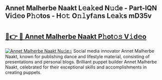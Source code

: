 ## Annet Malherbe Naakt L𝚎a𝚔ed N𝚞𝚍e - Part-lQN Vi𝚍𝚎o P𝚑𝚘tos - H𝚘𝚝 O𝚗𝚕yf𝚊ns L𝚎a𝚔s mD35v

# <h2><a href="http://kf8z93z.oniu.top/?m=Annet+Malherbe+Naakt">🔗👉 🔴 Annet Malherbe Naakt P𝚑ot𝚘𝚜 V𝚒d𝚎o</a></h2>

[![Annet Malherbe Naakt Nu𝚍e𝚜](https://i.imgur.com/0qMVB7G.gif)](http://kf8z93z.oniu.top/?m=Annet+Malherbe+Naakt)
Social media innovator Annet Malherbe Naakt, known for publishing dance and lifestyle material, consisting of presentations and personal blogs. Brilliant puppet builder Annet Malherbe Naakt, celebrated for their exceptional skills and accomplishments in creating puppets.  
